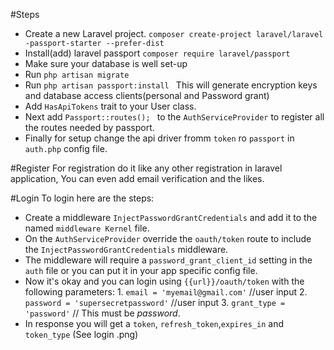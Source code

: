 #Steps

- Create a new Laravel project.
        `composer create-project laravel/laravel -passport-starter --prefer-dist`
- Install(add) laravel passport
    `composer require laravel/passport`
- Make sure your database is well set-up
- Run `php artisan migrate `
- Run `php artisan passport:install ` This will generate encryption keys and     database access clients(personal and Password grant) 
- Add `HasApiTokens` trait to your User class. 
- Next add `Passport::routes(); ` to the `AuthServiceProvider` to register all  the routes needed by passport.
- Finally for setup change the api driver fromm `token` ro `passport` in         `auth.php` config file.

#Register
For registration do it like any other registration in laravel application, You can even add email verification and the likes.

#Login
To login here are the steps:
- Create a middleware `InjectPasswordGrantCredentials` and add it to the  named `middleware Kernel` file.
- On the `AuthServiceProvider` override the `oauth/token` route to include the `InjectPasswordGrantCredentials` middleware.
- The middleware will require a `password_grant_client_id` setting in the `auth` file or you can put it in your app specific config file.
- Now it's okay and you can login using `{{url}}/oauth/token` with the following parameters: 
        1. `email = 'myemail@gmail.com'` //user input
        2. `password = 'supersecretpassword'` //user input
        3. `grant_type = 'password'`  // This must be *password*.
- In response you will get a `token`, `refresh_token`,`expires_in` and `token_type` (See login .png)


